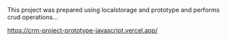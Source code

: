 This project was prepared using localstorage and prototype and performs crud operations...

https://crm-project-prototype-javascript.vercel.app/
